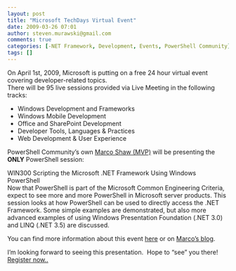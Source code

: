 ```yaml
---
layout: post
title: "Microsoft TechDays Virtual Event"
date: 2009-03-26 07:01
author: steven.murawski@gmail.com
comments: true
categories: [-NET Framework, Development, Events, PowerShell Community]
tags: []
---
```



On April 1st, 2009, Microsoft is putting on a free 24 hour virtual event covering developer-related topics.     
There will be 95 live sessions provided via Live Meeting in the following tracks:



*   Windows Development and Frameworks
*   Windows Mobile Development
*   Office and SharePoint Development
*   Developer Tools, Languages &amp; Practices
*   Web Development &amp; User Experience


PowerShell Community’s own <a href="http://marcoshaw.blogspot.com/" target="_blank">Marco Shaw (MVP)</a> will be presenting the **ONLY** PowerShell session:



>

WIN300 Scripting the Microsoft .NET Framework Using Windows PowerShell       
Now that PowerShell is part of the Microsoft Common Engineering Criteria, expect to see more and more PowerShell in Microsoft server products. This session looks at how PowerShell can be used to directly access the .NET Framework. Some simple examples are demonstrated, but also more advanced examples of using Windows Presentation Foundation (.NET 3.0) and LINQ (.NET 3.5) are discussed.






You can find more information about this event <a href="http://www.msfttechdays.com/public/sessions.aspx" target="_blank">here</a> or on <a href="http://marcoshaw.blogspot.com/2009/03/free-event-techdays-defy-all-challenges.html" target="_blank">Marco’s blog</a>.&#160; 



I’m looking forward to seeing this presentation.&#160; Hope to “see” you there!&#160; <a href="http://www.msfttechdays.com/Modules/Registration/Submit.aspx" target="_blank">Register now..</a>


